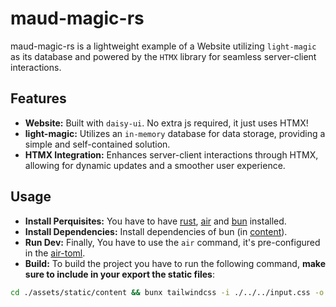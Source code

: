 # maud-magic-rs

maud-magic-rs is a lightweight example of a Website utilizing `light-magic` as its database and powered by the `HTMX` library for seamless server-client interactions.

## Features

- **Website:** Built with `daisy-ui`. No extra js required, it just uses HTMX!
- **light-magic:** Utilizes an `in-memory` database for data storage, providing a simple and self-contained solution.
- **HTMX Integration:** Enhances server-client interactions through HTMX, allowing for dynamic updates and a smoother user experience.

## Usage

- **Install Perquisites:** You have to have [rust](https://www.rust-lang.org/), [air](https://github.com/cosmtrek/air) and [bun](https://bun.sh/) installed.
- **Install Dependencies:** Install dependencies of bun (in [content](/assets/static/content/)).
- **Run Dev:** Finally, You have to use the `air` command, it's pre-configured in the [air-toml](.air.toml).
- **Build:** To build the project you have to run the following command, **make sure to include in your export the static files**:
```sh
cd ./assets/static/content && bunx tailwindcss -i ./../../input.css -o ./dist/output.css && cd ./../../../ && cargo build -r
```
